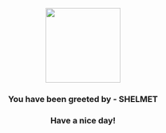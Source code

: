 <p align="center">
            <img src="https://raw.githubusercontent.com/PokeAPI/sprites/master/sprites/pokemon/616.png" width="150" height="150">
          </p>
          <h3 align="center">You have been greeted by - <b>SHELMET</b></h3>
          <h3 align="center">Have a nice day!</h3>
